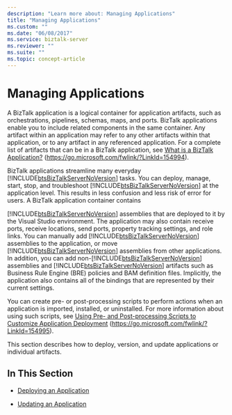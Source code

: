 ```yaml
---
description: "Learn more about: Managing Applications"
title: "Managing Applications"
ms.custom: ""
ms.date: "06/08/2017"
ms.service: biztalk-server
ms.reviewer: ""
ms.suite: ""
ms.topic: concept-article
---
```

# Managing Applications
A BizTalk application is a logical container for application artifacts, such as orchestrations, pipelines, schemas, maps, and ports. BizTalk applications enable you to include related components in the same container. Any artifact within an application may refer to any other artifacts within that application, or to any artifact in any referenced application. For a complete list of artifacts that can be in a BizTalk application, see [What is a BizTalk Application?](../core/what-is-a-biztalk-application.md) (https://go.microsoft.com/fwlink/?LinkId=154994).

 BizTalk applications streamline many everyday [!INCLUDE[btsBizTalkServerNoVersion](../includes/btsbiztalkservernoversion-md.md)] tasks. You can deploy, manage, start, stop, and troubleshoot [!INCLUDE[btsBizTalkServerNoVersion](../includes/btsbiztalkservernoversion-md.md)] at the application level. This results in less confusion and less risk of error for users. A BizTalk application container contains

 [!INCLUDE[btsBizTalkServerNoVersion](../includes/btsbiztalkservernoversion-md.md)] assemblies that are deployed to it by the Visual Studio environment. The application may also contain receive ports, receive locations, send ports, property tracking settings, and role links. You can manually add [!INCLUDE[btsBizTalkServerNoVersion](../includes/btsbiztalkservernoversion-md.md)] assemblies to the application, or move [!INCLUDE[btsBizTalkServerNoVersion](../includes/btsbiztalkservernoversion-md.md)] assemblies from other applications. In addition, you can add non-[!INCLUDE[btsBizTalkServerNoVersion](../includes/btsbiztalkservernoversion-md.md)] assemblies and [!INCLUDE[btsBizTalkServerNoVersion](../includes/btsbiztalkservernoversion-md.md)] artifacts such as Business Rule Engine (BRE) policies and BAM definition files. Implicitly, the application also contains all of the bindings that are represented by their current settings.

 You can create pre- or post-processing scripts to perform actions when an application is imported, installed, or uninstalled. For more information about using such scripts, see [Using Pre- and Post-processing Scripts to Customize Application Deployment](../core/using-pre-and-post-processing-scripts-to-customize-application-deployment.md) (https://go.microsoft.com/fwlink/?LinkId=154995).

 This section describes how to deploy, version, and update applications or individual artifacts.

## In This Section

-   [Deploying an Application](../technical-guides/deploying-an-application.md)

-   [Updating an Application](../technical-guides/updating-an-application.md)
